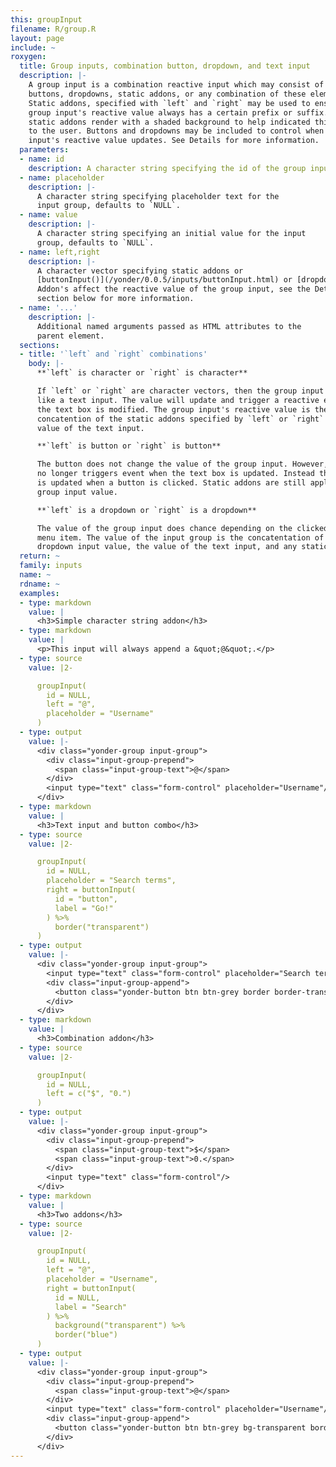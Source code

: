 ```yaml
---
this: groupInput
filename: R/group.R
layout: page
include: ~
roxygen:
  title: Group inputs, combination button, dropdown, and text input
  description: |-
    A group input is a combination reactive input which may consist of one or two
    buttons, dropdowns, static addons, or any combination of these elements.
    Static addons, specified with `left` and `right` may be used to ensure an
    group input's reactive value always has a certain prefix or suffix. These
    static addons render with a shaded background to help indicated this behavior
    to the user. Buttons and dropdowns may be included to control when the group
    input's reactive value updates. See Details for more information.
  parameters:
  - name: id
    description: A character string specifying the id of the group input.
  - name: placeholder
    description: |-
      A character string specifying placeholder text for the
      input group, defaults to `NULL`.
  - name: value
    description: |-
      A character string specifying an initial value for the input
      group, defaults to `NULL`.
  - name: left,right
    description: |-
      A character vector specifying static addons or
      [buttonInput()](/yonder/0.0.5/inputs/buttonInput.html) or [dropdown()](/yonder/0.0.5/content/dropdown.html) elements specifying dynamic addons.
      Addon's affect the reactive value of the group input, see the Details
      section below for more information.
  - name: '...'
    description: |-
      Additional named arguments passed as HTML attributes to the
      parent element.
  sections:
  - title: '`left` and `right` combinations'
    body: |-
      **`left` is character or `right` is character**

      If `left` or `right` are character vectors, then the group input functions
      like a text input. The value will update and trigger a reactive event when
      the text box is modified. The group input's reactive value is the
      concatention of the static addons specified by `left` or `right` and the
      value of the text input.

      **`left` is button or `right` is button**

      The button does not change the value of the group input. However, the input
      no longer triggers event when the text box is updated. Instead the value
      is updated when a button is clicked. Static addons are still applied to the
      group input value.

      **`left` is a dropdown or `right` is a dropdown**

      The value of the group input does chance depending on the clicked dropdown
      menu item. The value of the input group is the concatentation of the
      dropdown input value, the value of the text input, and any static addons.
  return: ~
  family: inputs
  name: ~
  rdname: ~
  examples:
  - type: markdown
    value: |
      <h3>Simple character string addon</h3>
  - type: markdown
    value: |
      <p>This input will always append a &quot;@&quot;.</p>
  - type: source
    value: |2-

      groupInput(
        id = NULL,
        left = "@",
        placeholder = "Username"
      )
  - type: output
    value: |-
      <div class="yonder-group input-group">
        <div class="input-group-prepend">
          <span class="input-group-text">@</span>
        </div>
        <input type="text" class="form-control" placeholder="Username"/>
      </div>
  - type: markdown
    value: |
      <h3>Text input and button combo</h3>
  - type: source
    value: |2-

      groupInput(
        id = NULL,
        placeholder = "Search terms",
        right = buttonInput(
          id = "button",
          label = "Go!"
        ) %>%
          border("transparent")
      )
  - type: output
    value: |-
      <div class="yonder-group input-group">
        <input type="text" class="form-control" placeholder="Search terms"/>
        <div class="input-group-append">
          <button class="yonder-button btn btn-grey border border-transparent" type="button" role="button" id="button">Go!</button>
        </div>
      </div>
  - type: markdown
    value: |
      <h3>Combination addon</h3>
  - type: source
    value: |2-

      groupInput(
        id = NULL,
        left = c("$", "0.")
      )
  - type: output
    value: |-
      <div class="yonder-group input-group">
        <div class="input-group-prepend">
          <span class="input-group-text">$</span>
          <span class="input-group-text">0.</span>
        </div>
        <input type="text" class="form-control"/>
      </div>
  - type: markdown
    value: |
      <h3>Two addons</h3>
  - type: source
    value: |2-

      groupInput(
        id = NULL,
        left = "@",
        placeholder = "Username",
        right = buttonInput(
          id = NULL,
          label = "Search"
        ) %>%
          background("transparent") %>%
          border("blue")
      )
  - type: output
    value: |-
      <div class="yonder-group input-group">
        <div class="input-group-prepend">
          <span class="input-group-text">@</span>
        </div>
        <input type="text" class="form-control" placeholder="Username"/>
        <div class="input-group-append">
          <button class="yonder-button btn btn-grey bg-transparent border border-blue" type="button" role="button">Search</button>
        </div>
      </div>
---
```

